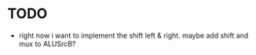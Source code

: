 TODO
===========
- right now i want to implement the shift left & right. maybe add shift and mux to ALUSrcB?